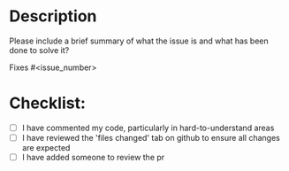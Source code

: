 # Description

Please include a brief summary of what the issue is and what has been done to solve it?

Fixes #<issue_number>

# Checklist:

- [ ] I have commented my code, particularly in hard-to-understand areas
- [ ] I have reviewed the 'files changed' tab on github to ensure all changes are expected
- [ ] I have added someone to review the pr
